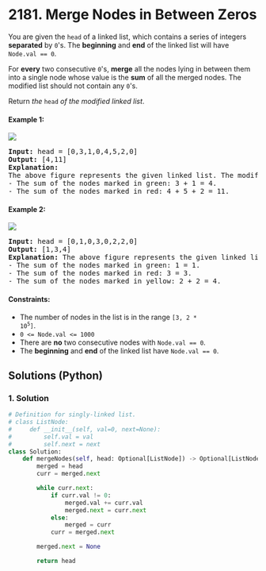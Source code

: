 # 2181. Merge Nodes in Between Zeros
You are given the `head` of a linked list, which contains a series of integers **separated** by `0`'s. The **beginning** and **end** of the linked list will have `Node.val == 0`.

For **every** two consecutive `0`'s, **merge** all the nodes lying in between them into a single node whose value is the **sum** of all the merged nodes. The modified list should not contain any `0`'s.

Return *the* `head` *of the modified linked list*.

#### Example 1:
![](https://assets.leetcode.com/uploads/2022/02/02/ex1-1.png)
<pre>
<strong>Input:</strong> head = [0,3,1,0,4,5,2,0]
<strong>Output:</strong> [4,11]
<strong>Explanation:</strong>
The above figure represents the given linked list. The modified list contains
- The sum of the nodes marked in green: 3 + 1 = 4.
- The sum of the nodes marked in red: 4 + 5 + 2 = 11.
</pre>

#### Example 2:
![](https://assets.leetcode.com/uploads/2022/02/02/ex2-1.png)
<pre>
<strong>Input:</strong> head = [0,1,0,3,0,2,2,0]
<strong>Output:</strong> [1,3,4]
<strong>Explanation:</strong> The above figure represents the given linked list. The modified list contains
- The sum of the nodes marked in green: 1 = 1.
- The sum of the nodes marked in red: 3 = 3.
- The sum of the nodes marked in yellow: 2 + 2 = 4.
</pre>

#### Constraints:
* The number of nodes in the list is in the range <code>[3, 2 * 10<sup>5</sup>]</code>.
* `0 <= Node.val <= 1000`
* There are **no** two consecutive nodes with `Node.val == 0`.
* The **beginning** and **end** of the linked list have `Node.val == 0`.

## Solutions (Python)

### 1. Solution
```Python
# Definition for singly-linked list.
# class ListNode:
#     def __init__(self, val=0, next=None):
#         self.val = val
#         self.next = next
class Solution:
    def mergeNodes(self, head: Optional[ListNode]) -> Optional[ListNode]:
        merged = head
        curr = merged.next

        while curr.next:
            if curr.val != 0:
                merged.val += curr.val
                merged.next = curr.next
            else:
                merged = curr
            curr = merged.next

        merged.next = None

        return head
```
